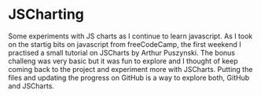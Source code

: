 # JSCharting
Some experiments with JS charts as I continue to learn javascript.
As I took on the startig bits on javascript from freeCodeCamp, the first weekend I practised a small tutorial on JSCharts by Arthur Puszynski.
The bonus challeng was very basic but it was fun to explore and I thought of keep coming back to the project and experiment more with JSCharts. Putting the files and updating the progress on GitHub is a way to explore both, GitHub and JSCharts.
